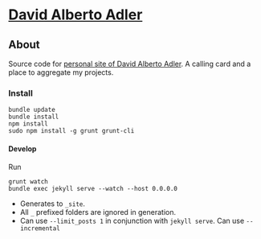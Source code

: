 # [David Alberto Adler](https://davidalbertoadler.com)

## About

Source code for [personal site of David Alberto Adler](https://davidalbertoadler.com). A calling card and a place to aggregate my projects.


### Install


	bundle update
	bundle install
	npm install
	sudo npm install -g grunt grunt-cli

#### Develop

Run

	grunt watch
	bundle exec jekyll serve --watch --host 0.0.0.0

- Generates to `_site`. 
- All `_` prefixed folders are ignored in generation.
- Can use `--limit_posts 1` in conjunction with `jekyll serve`. Can use `--incremental`

